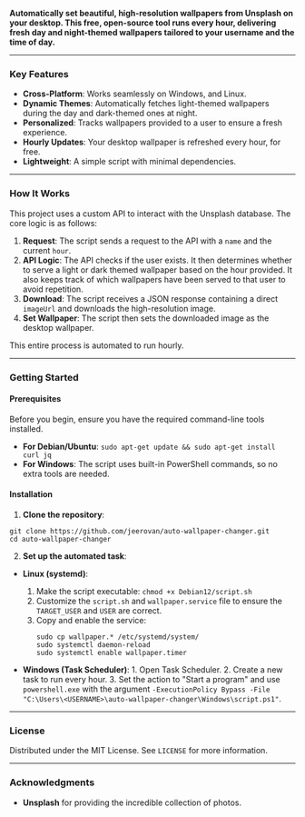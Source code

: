 
**Automatically set beautiful, high-resolution wallpapers from Unsplash on your desktop. This free, open-source tool runs every hour, delivering fresh day and night-themed wallpapers tailored to your username and the time of day.**

---

### Key Features
- **Cross-Platform**: Works seamlessly on Windows, and Linux.
- **Dynamic Themes**: Automatically fetches light-themed wallpapers during the day and dark-themed ones at night.
- **Personalized**: Tracks wallpapers provided to a user to ensure a fresh experience.
- **Hourly Updates**: Your desktop wallpaper is refreshed every hour, for free.
- **Lightweight**: A simple script with minimal dependencies.

---

### How It Works

This project uses a custom API to interact with the Unsplash database. The core logic is as follows:

1.  **Request**: The script sends a request to the API with a `name` and the current `hour`.
2.  **API Logic**: The API checks if the user exists. It then determines whether to serve a light or dark themed wallpaper based on the hour provided. It also keeps track of which wallpapers have been served to that user to avoid repetition.
3.  **Download**: The script receives a JSON response containing a direct `imageUrl` and downloads the high-resolution image.
4.  **Set Wallpaper**: The script then sets the downloaded image as the desktop wallpaper.

This entire process is automated to run hourly.

---

### Getting Started

#### Prerequisites

Before you begin, ensure you have the required command-line tools installed.

- **For Debian/Ubuntu**:
`sudo apt-get update && sudo apt-get install curl jq`
- **For Windows**:
The script uses built-in PowerShell commands, so no extra tools are needed.

#### Installation

1.  **Clone the repository**:
  ```
  git clone https://github.com/jeerovan/auto-wallpaper-changer.git
  cd auto-wallpaper-changer
  ```

2.  **Set up the automated task**:

  -   **Linux (systemd)**:
      1.  Make the script executable: `chmod +x Debian12/script.sh`
      2.  Customize the `script.sh` and `wallpaper.service` file to ensure the `TARGET_USER` and `USER` are correct.
      3.  Copy and enable the service:
          ```
          sudo cp wallpaper.* /etc/systemd/system/
          sudo systemctl daemon-reload
          sudo systemctl enable wallpaper.timer
          ```

  -   **Windows (Task Scheduler)**:
    1.  Open Task Scheduler.
    2.  Create a new task to run every hour.
    3.  Set the action to "Start a program" and use `powershell.exe` with the argument `-ExecutionPolicy Bypass -File "C:\Users\<USERNAME>\auto-wallpaper-changer\Windows\script.ps1"`.
---

### License

Distributed under the MIT License. See `LICENSE` for more information.

---

### Acknowledgments

-   **Unsplash** for providing the incredible collection of photos.


